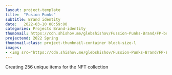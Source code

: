 ```yaml
---
layout: project-template
title:  "Fusion Punks"
subtitle: Brand identity
date:   2022-03-10 00:59:00
categories: Projects Brand-identity
thumbnail: https://cdn.shishov.me/glebshishov/Fussion-Punks-Brand/FP-brand-thumbnail.jpg
projectend: 2022 Spring
thumbnail-class: project-thumbnail-container block-size-l
images:
- <img src="https://cdn.shishov.me/glebshishov/Fussion-Punks-Brand/FP-Brand-1.jpg" class="project-img-parameters img-size-full" alt="FP-brand-1">
---
```


Creating 256 unique items for the NFT collection